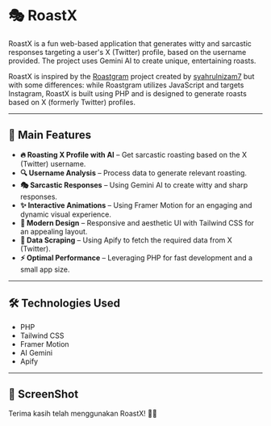 # 🎭 RoastX

RoastX is a fun web-based application that generates witty and sarcastic responses targeting a user's X (Twitter) profile, based on the username provided. The project uses Gemini AI to create unique, entertaining roasts.

RoastX is inspired by the [Roastgram](https://github.com/syahrulnizam7/roastgram) project created by [syahrulnizam7](https://github.com/syahrulnizam7) but with some differences: while Roastgram utilizes JavaScript and targets Instagram, RoastX is built using PHP and is designed to generate roasts based on X (formerly Twitter) profiles.

---

## 🚀 Main Features

- **🔥 Roasting X Profile with AI** – Get sarcastic roasting based on the X (Twitter) username.
- **🔍 Username Analysis** – Process data to generate relevant roasting.
- **🎭 Sarcastic Responses** – Using Gemini AI to create witty and sharp responses.
- **✨ Interactive Animations** – Using Framer Motion for an engaging and dynamic visual experience.
- **🎨 Modern Design** – Responsive and aesthetic UI with Tailwind CSS for an appealing layout.
- **🔗 Data Scraping** – Using Apify to fetch the required data from X (Twitter).
- **⚡ Optimal Performance** – Leveraging PHP for fast development and a small app size.

---

## 🛠️ Technologies Used

- PHP
- Tailwind CSS
- Framer Motion
- AI Gemini
- Apify

---

## 📸 ScreenShot


Terima kasih telah menggunakan RoastX! 🚀🔥

